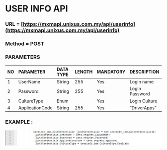 # USER INFO API

### URL = [https://mxmapi.unixus.com.my/api/userinfo](https://mxmapi.unixus.com.my/api/userinfo)

### Method = POST

### PARAMETERS

| NO | PARAMETER | DATA TYPE | LENGTH | MANDATORY | DESCRIPTION |
| :--- | :--- | :--- | :--- | :--- | :--- |
| 1 | UserName | String | 255 | Yes | Login name |
| 2 | Password | String | 255 | Yes | Login Password |
| 3 | CultureType | Enum |  | Yes | Login Culture |
| 4 | ApplicationCode | String | 255 | Yes | “DriverApps” |

### EXAMPLE :

![](/assets/login.JPG)



